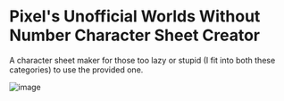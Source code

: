 # Pixel's Unofficial Worlds Without Number Character Sheet Creator
A character sheet maker for those too lazy or stupid (I fit into both these categories) to use the provided one.

![image](https://github.com/user-attachments/assets/e2547ae2-c84e-414e-a506-b27b57f7503d)
